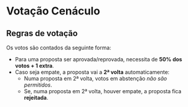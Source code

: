 # Votação Cenáculo

## Regras de votação
Os votos são contados da seguinte forma:
- Para uma proposta ser aprovada/reprovada, necessita de **50% dos votos + 1 extra**.
- Caso seja empate, a proposta vai a **2ª volta** automaticamente:
    - Numa proposta em 2ª volta, votos em abstenção *não são permitidos*.
    - Se, numa proposta em 2ª volta, houver empate, a proposta fica **rejeitada**.
